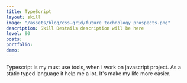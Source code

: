 ```yaml
---
title: TypeScript
layout: skill
image: "/assets/blog/css-grid/future_technology_prospects.png"
description: Skill Destails description will be here
level: 90
posts: 
portfolio: 
demo: 
---
```


Typescript is my must use tools, when i work on javascript project. As a static typed language it help me a lot. It's make my life more easier. 
